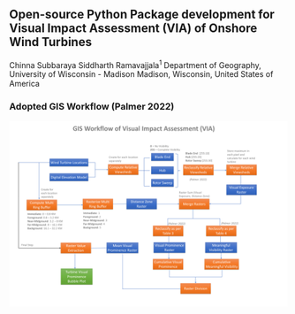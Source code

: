 ## Open-source Python Package development for Visual Impact Assessment (VIA) of Onshore Wind Turbines
Chinna Subbaraya Siddharth Ramavajjala<sup>1</sup>
Department of Geography, University of Wisconsin - Madison
Madison, Wisconsin, United States of America 

### Adopted GIS Workflow (Palmer 2022)
<img src="https://github.com/Sidrcs/Visual_Impact_Assessment/blob/main/Graphics/GIS_Workflow.png?raw=true">
 
